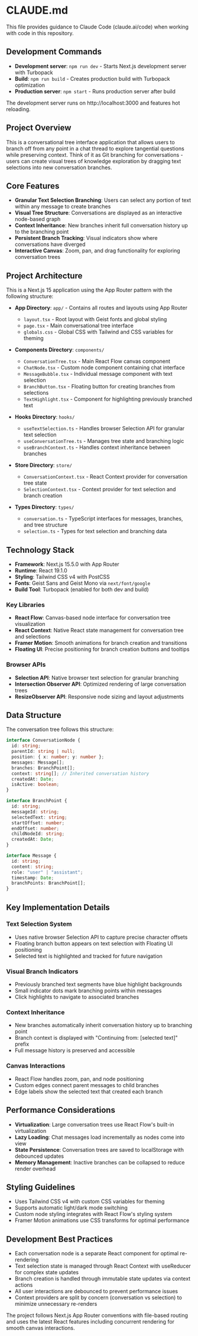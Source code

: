# CLAUDE.md

This file provides guidance to Claude Code (claude.ai/code) when working with code in this repository.

## Development Commands

- **Development server**: `npm run dev` - Starts Next.js development server with Turbopack
- **Build**: `npm run build` - Creates production build with Turbopack optimization
- **Production server**: `npm start` - Runs production server after build

The development server runs on http://localhost:3000 and features hot reloading.

## Project Overview

This is a conversational tree interface application that allows users to branch off from any point in a chat thread to explore tangential questions while preserving context. Think of it as Git branching for conversations - users can create visual trees of knowledge exploration by dragging text selections into new conversation branches.

## Core Features

- **Granular Text Selection Branching**: Users can select any portion of text within any message to create branches
- **Visual Tree Structure**: Conversations are displayed as an interactive node-based graph
- **Context Inheritance**: New branches inherit full conversation history up to the branching point
- **Persistent Branch Tracking**: Visual indicators show where conversations have diverged
- **Interactive Canvas**: Zoom, pan, and drag functionality for exploring conversation trees

## Project Architecture

This is a Next.js 15 application using the App Router pattern with the following structure:

- **App Directory**: `app/` - Contains all routes and layouts using App Router

  - `layout.tsx` - Root layout with Geist fonts and global styling
  - `page.tsx` - Main conversational tree interface
  - `globals.css` - Global CSS with Tailwind and CSS variables for theming

- **Components Directory**: `components/`

  - `ConversationTree.tsx` - Main React Flow canvas component
  - `ChatNode.tsx` - Custom node component containing chat interface
  - `MessageBubble.tsx` - Individual message component with text selection
  - `BranchButton.tsx` - Floating button for creating branches from selections
  - `TextHighlight.tsx` - Component for highlighting previously branched text

- **Hooks Directory**: `hooks/`

  - `useTextSelection.ts` - Handles browser Selection API for granular text selection
  - `useConversationTree.ts` - Manages tree state and branching logic
  - `useBranchContext.ts` - Handles context inheritance between branches

- **Store Directory**: `store/`

  - `ConversationContext.tsx` - React Context provider for conversation tree state
  - `SelectionContext.tsx` - Context provider for text selection and branch creation

- **Types Directory**: `types/`
  - `conversation.ts` - TypeScript interfaces for messages, branches, and tree structure
  - `selection.ts` - Types for text selection and branching data

## Technology Stack

- **Framework**: Next.js 15.5.0 with App Router
- **Runtime**: React 19.1.0
- **Styling**: Tailwind CSS v4 with PostCSS
- **Fonts**: Geist Sans and Geist Mono via `next/font/google`
- **Build Tool**: Turbopack (enabled for both dev and build)

### Key Libraries

- **React Flow**: Canvas-based node interface for conversation tree visualization
- **React Context**: Native React state management for conversation tree and selections
- **Framer Motion**: Smooth animations for branch creation and transitions
- **Floating UI**: Precise positioning for branch creation buttons and tooltips

### Browser APIs

- **Selection API**: Native browser text selection for granular branching
- **Intersection Observer API**: Optimized rendering of large conversation trees
- **ResizeObserver API**: Responsive node sizing and layout adjustments

## Data Structure

The conversation tree follows this structure:

```typescript
interface ConversationNode {
  id: string;
  parentId: string | null;
  position: { x: number; y: number };
  messages: Message[];
  branches: BranchPoint[];
  context: string[]; // Inherited conversation history
  createdAt: Date;
  isActive: boolean;
}

interface BranchPoint {
  id: string;
  messageId: string;
  selectedText: string;
  startOffset: number;
  endOffset: number;
  childNodeId: string;
  createdAt: Date;
}

interface Message {
  id: string;
  content: string;
  role: "user" | "assistant";
  timestamp: Date;
  branchPoints: BranchPoint[];
}
```

## Key Implementation Details

### Text Selection System

- Uses native browser Selection API to capture precise character offsets
- Floating branch button appears on text selection with Floating UI positioning
- Selected text is highlighted and tracked for future navigation

### Visual Branch Indicators

- Previously branched text segments have blue highlight backgrounds
- Small indicator dots mark branching points within messages
- Click highlights to navigate to associated branches

### Context Inheritance

- New branches automatically inherit conversation history up to branching point
- Branch context is displayed with "Continuing from: [selected text]" prefix
- Full message history is preserved and accessible

### Canvas Interactions

- React Flow handles zoom, pan, and node positioning
- Custom edges connect parent messages to child branches
- Edge labels show the selected text that created each branch

## Performance Considerations

- **Virtualization**: Large conversation trees use React Flow's built-in virtualization
- **Lazy Loading**: Chat messages load incrementally as nodes come into view
- **State Persistence**: Conversation trees are saved to localStorage with debounced updates
- **Memory Management**: Inactive branches can be collapsed to reduce render overhead

## Styling Guidelines

- Uses Tailwind CSS v4 with custom CSS variables for theming
- Supports automatic light/dark mode switching
- Custom node styling integrates with React Flow's styling system
- Framer Motion animations use CSS transforms for optimal performance

## Development Best Practices

- Each conversation node is a separate React component for optimal re-rendering
- Text selection state is managed through React Context with useReducer for complex state updates
- Branch creation is handled through immutable state updates via context actions
- All user interactions are debounced to prevent performance issues
- Context providers are split by concern (conversation vs selection) to minimize unnecessary re-renders

The project follows Next.js App Router conventions with file-based routing and uses the latest React features including concurrent rendering for smooth canvas interactions.

